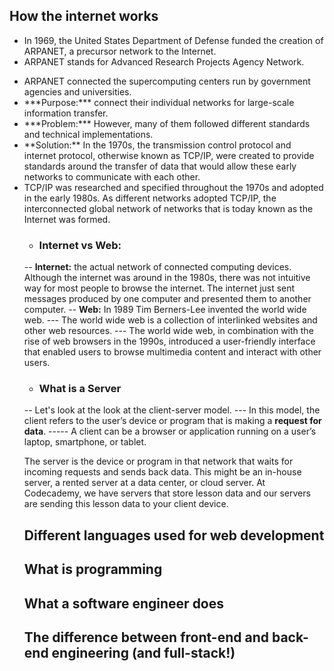 <h2>How the internet works</h2>
<ul>
<li>In 1969, the United States Department of Defense funded the creation of ARPANET, a precursor network to the Internet. </li>
<li>ARPANET stands for Advanced Research Projects Agency Network. </li>
</ul>

<ul>
  <li>ARPANET connected the supercomputing centers run by government agencies and universities.</li>
  <li> ***Purpose:*** connect their individual networks for large-scale information transfer. </li>
  <li>***Problem:*** However, many of them followed different standards and technical implementations. </li>
  <li>**Solution:** In the 1970s, the transmission control protocol and internet protocol, otherwise known as TCP/IP, were created to provide standards around the transfer of data that would allow these early networks to communicate with each other.</li>
<li>TCP/IP was researched and specified throughout the 1970s and adopted in the early 1980s. As different networks adopted TCP/IP, the interconnected global network of networks that is today known as the Internet was formed.</li>

- <h3>Internet vs Web:</h3>
-- **Internet:** the actual network of connected computing devices. Although the internet was around in the 1980s, there was not intuitive way for most people to browse the internet. The internet just sent messages produced by one computer and presented them to another computer.
-- **Web:**  In 1989 Tim Berners-Lee invented the world wide web. 
--- The world wide web is a collection of interlinked websites and other web resources. 
--- The world wide web, in combination with the rise of web browsers in the 1990s, introduced a user-friendly interface that enabled users to browse multimedia content and interact with other users.

- <h3>What is a Server</h3>
-- Let's look at the look at the client-server model. 
--- In this model, the client refers to the user’s device or program that is making a **request for data**. 
----- A client can be a browser or application running on a user’s laptop, smartphone, or tablet.


The server is the device or program in that network that waits for incoming requests and sends back data. This might be an in-house server, a rented server at a data center, or cloud server. At Codecademy, we have servers that store lesson data and our servers are sending this lesson data to your client device.
<h2>Different languages used for web development</h2>
<h2>What is programming</h2>
<h2>What a software engineer does</h2>
<h2>The difference between front-end and back-end engineering (and full-stack!)</h2>
